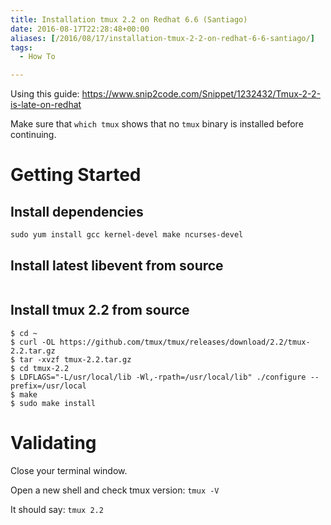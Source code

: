 ```yaml
---
title: Installation tmux 2.2 on Redhat 6.6 (Santiago)
date: 2016-08-17T22:28:48+00:00
aliases: [/2016/08/17/installation-tmux-2-2-on-redhat-6-6-santiago/]
tags:
  - How To

---
```

Using this guide: <https://www.snip2code.com/Snippet/1232432/Tmux-2-2-is-late-on-redhat>

Make sure that `which tmux` shows that no `tmux` binary is installed before continuing.

# Getting Started

## Install dependencies

`sudo yum install gcc kernel-devel make ncurses-devel`

## Install latest libevent from source
```
```  

## Install tmux 2.2 from source
```
$ cd ~
$ curl -OL https://github.com/tmux/tmux/releases/download/2.2/tmux-2.2.tar.gz
$ tar -xvzf tmux-2.2.tar.gz
$ cd tmux-2.2
$ LDFLAGS="-L/usr/local/lib -Wl,-rpath=/usr/local/lib" ./configure --prefix=/usr/local
$ make
$ sudo make install
```  

# Validating

Close your terminal window.

Open a new shell and check tmux version: `tmux -V`

It should say: `tmux 2.2`
